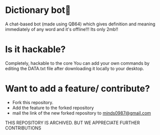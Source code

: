 # Dictionary bot🤖 
A chat-based bot (made using QB64) which gives definition and meaning immediately of any word and it's offline!!!
Its only 2mb!!

# Is it hackable?
Completely, hackable to the core
You can add your own commands by editing the DATA.txt file after downloading it locally to your desktop.

#  Want to add a feature/ contribute?
- Fork this repository.
- Add the feature to the forked repository
- mail the link of the new forked repository to minds0987@gmail.com

THIS REPOSITORY IS ARCHIVED. BUT WE APPRECIATE FURTHER CONTRIBUTIONS
